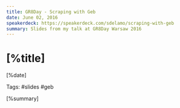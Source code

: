 ```yaml
---
title: GR8Day - Scraping with Geb
date: June 02, 2016
speakerdeck: https://speakerdeck.com/sdelamo/scraping-with-geb
summary: Slides from my talk at GR8Day Warsaw 2016
---
```


# [%title]

[%date]

Tags: #slides #geb

[%summary]

<script async class="speakerdeck-embed" data-id="92ef5d39b454402d9a58803dc1941108" data-ratio="1.33333333333333" src="//speakerdeck.com/assets/embed.js"></script>